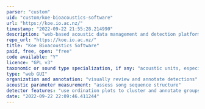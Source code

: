 ```yaml
---
parser: "custom"
uid: "custom/koe-bioacoustics-software"
url: "https://koe.io.ac.nz/"
timestamp: "2022-09-22 21:55:28.214990"
description: "web-based acoustic data management and detection platform"
repo_url: "https://koe.io.ac.nz/"
title: "Koe Bioacoustics Software"
paid, free, open: "free"
code available: "Y"
licence: "GPL v3"
taxonomic or sound type specialization, if any: "acoustic units, especially in birds"
type: "web GUI"
organization and annotation: "visually review and annotate detections"
acoustic parameter measurement: "assess song sequence structure"
detector features: "use ordination plots to cluster and annotate groups of sound units"
date: "2022-09-22 22:09:46.411244"
---
```

